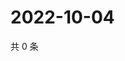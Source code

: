 # 2022-10-04

共 0 条

<!-- BEGIN WEIBO -->
<!-- 最后更新时间 Tue Oct 04 2022 20:40:26 GMT+0800 (China Standard Time) -->

<!-- END WEIBO -->
